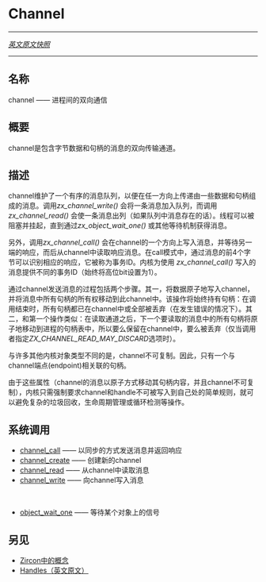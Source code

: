# Channel
---

[*英文原文快照*](https://github.com/fuchsia-mirror/zircon/blob/9b1d42b6f62ed4a4fe443eb03e020c74abcc8875/docs/objects/channel.md)

---
<!-- ## NAME -->
## 名称

<!-- channel - Bidirectional interprocess communication -->
channel —— 进程间的双向通信

<!-- ## SYNOPSIS -->
## 概要

<!-- A channel is a bidirectional transport of messages consisting of some
amount of byte data and some number of handles. -->
channel是包含字节数据和句柄的消息的双向传输通道。

<!-- ## DESCRIPTION -->
## 描述

<!-- Channels maintain an ordered queue of messages to be delivered in
either direction. A message consists of some amount of data and some
number of handles. A call to *zx_channel_write()* enqueues one message,
and a call to *zx_channel_read()* dequeues one message (if any are
queued). A thread can block until messages are pending via
*zx_object_wait_one()* or other waiting mechanisms. -->

channel维护了一个有序的消息队列，以便在任一方向上传递由一些数据和句柄组成的消息。调用*zx_channel_write()* 会将一条消息加入队列，而调用*zx_channel_read()* 会使一条消息出列（如果队列中消息存在的话）。线程可以被阻塞并挂起，直到通过*zx_object_wait_one()* 或其他等待机制获得消息。

<!-- Alternatively, a call to *zx_channel_call()* enqueues a message in one
direction of the channel, waits for a corresponding response, and
dequeues the response message. In call mode, corresponding responses
are identified via the first 4 bytes of the message, called the
transaction ID. The kernel supplies distinct transaction IDs (always with the
high bit set) for messages written with *zx_channel_call()*. -->
另外，调用*zx_channel_call()* 会在channel的一个方向上写入消息，并等待另一端的响应，而后从channel中读取响应消息。在call模式中，通过消息的前4个字节可以识别相应的响应，它被称为事务ID。内核为使用 *zx_channel_call()* 写入的消息提供不同的事务ID（始终将高位bit设置为1）。

<!-- The process of sending a message via a channel has two steps. The
first is to atomically write the data into the channel and move
ownership of all handles in the message into this channel. This
operation always consumes the handles: at the end of the call, all
handles either are all in the channel or are all discarded. The second operation
is similar: after a channel read, all the handles in the next message to read
are either atomically moved into the process's handle table, all remain in the
channel, or are discarded (only when the
**ZX_CHANNEL_READ_MAY_DISCARD** option is given). -->

通过channel发送消息的过程包括两个步骤。其一，将数据原子地写入channel，并将消息中所有句柄的所有权移动到此channel中。该操作将始终持有句柄：在调用结束时，所有句柄都已在channel中或全部被丢弃（在发生错误的情况下）。其二，和第一个操作类似：在读取通道之后，下一个要读取的消息中的所有句柄将原子地移动到进程的句柄表中，所以要么保留在channel中，要么被丢弃（仅当调用者指定*ZX_CHANNEL_READ_MAY_DISCARD*选项时）。

<!-- Unlike many other kernel object types, channels are not
duplicatable. Thus there is only ever one handle associated to a
handle endpoint. -->
与许多其他内核对象类型不同的是，channel不可复制。因此，只有一个与channel端点(endpoint)相关联的句柄。

<!-- Because of these properties (that channel messages move their handle
contents atomically, and that channels are not duplicatable), the
kernel is able to avoid complicated garbage collection, lifetime
management, or cycle detection simply by enforcing the simple rule
that a channel handle may not be written into itself. -->
由于这些属性（channel的消息以原子方式移动其句柄内容，并且channel不可复制），内核只需强制要求channel和handle不可被写入到自己处的简单规则，就可以避免复杂的垃圾回收，生命周期管理或循环检测等操作。

<!-- ## SYSCALLS -->
## 系统调用

<!-- + [channel_call](../syscalls/channel_call.md) - synchronously send a message and receive a reply
+ [channel_create](../syscalls/channel_create.md) - create a new channel
+ [channel_read](../syscalls/channel_read.md) - receive a message from a channel
+ [channel_write](../syscalls/channel_write.md) - write a message to a channel -->
+ [channel_call](../syscalls/channel_call.md) —— 以同步的方式发送消息并返回响应
+ [channel_create](../syscalls/channel_create.md) —— 创建新的channel
+ [channel_read](../syscalls/channel_read.md) —— 从channel中读取消息
+ [channel_write](../syscalls/channel_write.md) —— 向channel写入消息

<br>

<!-- + [object_wait_one](../syscalls/object_wait_one.md) - wait for signals on one object -->
+ [object_wait_one](../syscalls/object_wait_one.md) —— 等待某个对象上的信号

<!-- ## SEE ALSO -->
## 另见

<!-- + [Zircon concepts](../concepts.md) -->
+ [Zircon中的概念](../concepts.md)
+ [Handles（英文原文）](https://github.com/fuchsia-mirror/zircon/blob/master/docs/handles.md)
